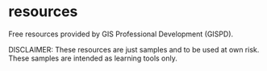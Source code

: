 resources
=========

Free resources provided by GIS Professional Development (GISPD).

DISCLAIMER:
These resources are just samples and to be used at own risk. These samples are intended as learning tools only.